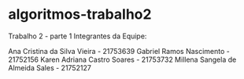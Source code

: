 # algoritmos-trabalho2

Trabalho 2 - parte 1
Integrantes da Equipe:

Ana Cristina da Silva Vieira - 21753639
Gabriel Ramos Nascimento - 21752156
Karen Adriana Castro Soares - 21753732
Millena Sangela de Almeida Sales - 21752127